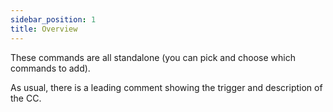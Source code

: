 ```yaml
---
sidebar_position: 1
title: Overview
---
```


These commands are all standalone (you can pick and choose which commands to add).

As usual, there is a leading comment showing the trigger and description of the CC.
